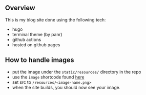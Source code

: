 ## Overview

This is my blog site done using the following tech:

* hugo
* terminal theme (by panr)
* github actions
* hosted on github pages

## How to handle images

* put the image under the `static/resources/` directory in the repo
* use the `image` shortcode found [here](https://github.com/panr/hugo-theme-terminal#built-in-shortcodes)
* set src to `/resources/<image-name.png>`
* when the site builds, you should now see your image.
